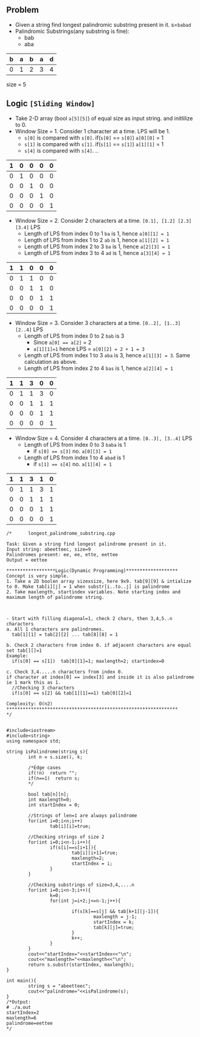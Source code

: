 
## Problem
  - Given a string find longest palindromic substring present in it. s=`babad`
  - Palindromic Substrings(any substring is fine):
    - bab
    - aba

| b | a | b | a | d |
| --- | --- | --- | --- | --- |
| 0 | 1 | 2 | 3 | 4 |

size = 5      
    
## Logic `[Sliding Window]`
  - Take 2-D array (bool `a[5][5]`) of equal size as input string. and initlilize to 0.
  - Window Size = 1. Consider 1 character at a time. LPS will be 1.
    - `s[0]` is compared with `s[0]`. if(`s[0]` == `s[0]`) `a[0][0]` = 1
    - `s[1]` is compared with `s[1]`. if(`s[1]` == `s[1]`) `a[1][1]` = 1
    - `s[4]` is compared with `s[4]`. ..
      
| 1 | 0 | 0 | 0 | 0 |
| --- | --- | --- | --- | --- |
| 0 | 1 | 0 | 0 | 0 |
| 0 | 0 | 1 | 0 | 0 |
| 0 | 0 | 0 | 1 | 0 |
| 0 | 0 | 0 | 0 | 1 |

  - Window Size = 2. Consider 2 characters at a time. `[0.1], [1.2] [2.3] [3.4]` LPS
    - Length of LPS from index 0 to 1 `ba` is 1, hence `a[0][1] = 1`
    - Length of LPS from index 1 to 2 `ab` is 1, hence `a[1][2] = 1`
    - Length of LPS from index 2 to 3 `ba` is 1, hence `a[2][3] = 1`
    - Length of LPS from index 3 to 4 `ad` is 1, hence `a[3][4] = 1`
      
| 1 | 1 | 0 | 0 | 0 |
| --- | --- | --- | --- | --- |
| 0 | 1 | 1 | 0 | 0 |
| 0 | 0 | 1 | 1 | 0 |
| 0 | 0 | 0 | 1 | 1 |
| 0 | 0 | 0 | 0 | 1 |      

  - Window Size = 3. Consider 3 characters at a time. `[0..2], [1..3] [2..4]` LPS
    - Length of LPS from index 0 to 2 `bab` is 3
      - Since `a[0] == a[2]` = 2
      - `a[1][1]=1` hence LPS = `a[0][2] = 2 + 1 = 3`
    - Length of LPS from index 1 to 3 `aba` is 3, hence `a[1][3] = 3`. Same calculation as above.
    - Length of LPS from index 2 to 4 `bas` is 1, hence `a[2][4] = 1`
      
| 1 | 1 | 3 | 0 | 0 |
| --- | --- | --- | --- | --- |
| 0 | 1 | 1 | 3 | 0 |
| 0 | 0 | 1 | 1 | 1 |
| 0 | 0 | 0 | 1 | 1 |
| 0 | 0 | 0 | 0 | 1 |   

  - Window Size = 4. Consider 4 characters at a time. `[0..3], [3..4]` LPS
    - Length of LPS from index 0 to 3 `baba` is 1
      - if `s[0] == s[3]` no. `a[0][3] = 1`
    - Length of LPS from index 1 to 4 `abad` is 1
      - if `s[1] == s[4]` no. `a[1][4] = 1`
      
| 1 | 1 | 3 | 1 | 0 |
| --- | --- | --- | --- | --- |
| 0 | 1 | 1 | 3 | 1 |
| 0 | 0 | 1 | 1 | 1 |
| 0 | 0 | 0 | 1 | 1 |
| 0 | 0 | 0 | 0 | 1 | 
     
```      
/*      longest_palindrome_substring.cpp

Task: Given a string find longest palindrome present in it.
Input string: abeetteec, size=9
Palindromes present: ee, ee, ette, eettee
Output = eettee

******************Logic(Dynamic Programming)*******************
Concept is very simple.
1. Take a 2D boolen array sizexsize, here 9x9. tab[9][9] & intialize to 0. Make tab[i][j] = 1 when substr[i..to..j] is palindrome
2. Take maxlength, startindex variables. Note starting index and maximum length of palindrome string.



- Start with filling diagonal=1, check 2 chars, then 3,4,5..n characters
a. All 1 characters are palindromes.
  tab[1][1] = tab[2][2] ... tab[8][8] = 1

b. Check 2 characters from index 0. if adjacent characters are equal set tab[][]=1
Example:
  if(s[0] == s[1])  tab[0][1]=1; maxlength=2; startindex=0
 
c. Check 3,4.....n characters from index 0.
if character at index[0] == index[3] and inside it is also palindrome ie 1 mark this as 1.
  //Checking 3 characters
  if(s[0] == s[2] && tab[1][1]==1) tab[0][2]=1

Complexity: O(n2)  
***************************************************************
*/


#include<iostream>
#include<string>
using namespace std;

string isPalindrome(string s){
        int n = s.size(), k;

        /*Edge cases
        if(!n)  return "";
        if(n==1)  return s;
        */
  
        bool tab[n][n];
        int maxlength=0;
        int startIndex = 0;

        //Strings of len=1 are always palindrome
        for(int i=0;i<n;i++)
                tab[i][i]=true;

        //Checking strings of size 2
        for(int i=0;i<n-1;i++){
                if(s[i]==s[i+1]){
                        tab[i][i+1]=true;
                        maxlength=2;
                        startIndex = i;
                }
        }

        //Checking substrings of size=3,4,....n
        for(int i=0;i<n-3;i++){
                k=0;
                for(int j=i+2;j<=n-1;j++){

                        if(s[k]==s[j] && tab[k+1][j-1]){
                                maxlength = j-1;
                                startIndex = k;
                                tab[k][j]=true;
                        }
                        k++;
                }
        }
        cout<<"startIndex="<<startIndex<<"\n";
        cout<<"maxlength="<<maxlength<<"\n";
        return s.substr(startIndex, maxlength);
}

int main(){
        string s = "abeetteec";
        cout<<"palindrome="<<isPalindrome(s);
}
/*Output:
# ./a.out 
startIndex=2
maxlength=6
palindrome=eettee
*/
```
